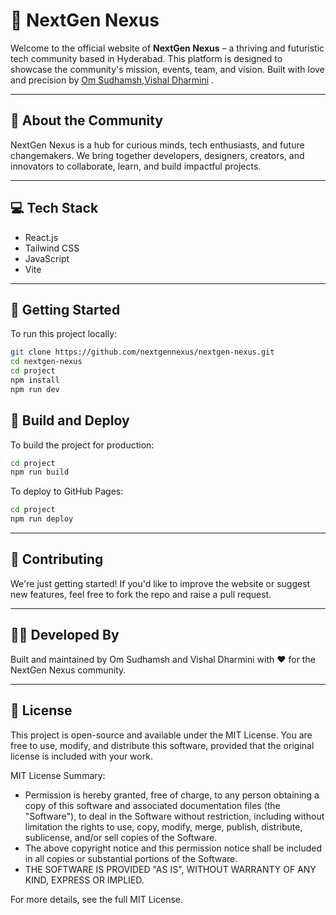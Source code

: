 # 🚀 NextGen Nexus

Welcome to the official website of **NextGen Nexus** – a thriving and futuristic tech community based in Hyderabad. This platform is designed to showcase the community's mission, events, team, and vision. Built with love and precision by [Om Sudhamsh](https://github.com/omsudhamsh),[Vishal Dharmini](https://github.com/VishhhalGupta) .

---

## 🌟 About the Community

NextGen Nexus is a hub for curious minds, tech enthusiasts, and future changemakers. We bring together developers, designers, creators, and innovators to collaborate, learn, and build impactful projects.

---

## 💻 Tech Stack

- React.js
- Tailwind CSS
- JavaScript
- Vite

---

## 📁 Getting Started

To run this project locally:

```bash
git clone https://github.com/nextgennexus/nextgen-nexus.git
cd nextgen-nexus
cd project
npm install
npm run dev
```

## 🚀 Build and Deploy

To build the project for production:

```bash
cd project
npm run build
```

To deploy to GitHub Pages:

```bash
cd project
npm run deploy
```

---

## 🤝 Contributing

We're just getting started! If you'd like to improve the website or suggest new features, feel free to fork the repo and raise a pull request.

---

## 🧑‍💻 Developed By

Built and maintained by Om Sudhamsh  and Vishal Dharmini with ❤️ for the NextGen Nexus community.

---

## 📜 License

This project is open-source and available under the MIT License. You are free to use, modify, and distribute this software, provided that the original license is included with your work.

MIT License Summary:

- Permission is hereby granted, free of charge, to any person obtaining a copy of this software and associated documentation files (the "Software"), to deal in the Software without restriction, including without limitation the rights to use, copy, modify, merge, publish, distribute, sublicense, and/or sell copies of the Software.
- The above copyright notice and this permission notice shall be included in all copies or substantial portions of the Software.
- THE SOFTWARE IS PROVIDED "AS IS", WITHOUT WARRANTY OF ANY KIND, EXPRESS OR IMPLIED.

For more details, see the full MIT License.
